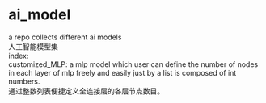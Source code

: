 # ai_model
a repo collects different ai models<br>
人工智能模型集<br>
index:<br>
customized_MLP: a mlp model which user can define the number of nodes in each layer of mlp freely and easily just by a list is composed of int numbers.<br>
通过整数列表便捷定义全连接层的各层节点数目。
